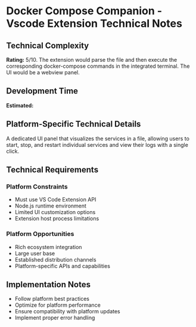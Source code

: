 # Docker Compose Companion - Vscode Extension Technical Notes

## Technical Complexity
**Rating:** 5/10. The extension would parse the file and then execute the corresponding docker-compose commands in the integrated terminal. The UI would be a webview panel.

## Development Time
**Estimated:** 

## Platform-Specific Technical Details
A dedicated UI panel that visualizes the services in a file, allowing users to start, stop, and restart individual services and view their logs with a single click.

## Technical Requirements

### Platform Constraints
- Must use VS Code Extension API
- Node.js runtime environment
- Limited UI customization options
- Extension host process limitations

### Platform Opportunities
- Rich ecosystem integration
- Large user base
- Established distribution channels
- Platform-specific APIs and capabilities

## Implementation Notes
- Follow platform best practices
- Optimize for platform performance
- Ensure compatibility with platform updates
- Implement proper error handling
